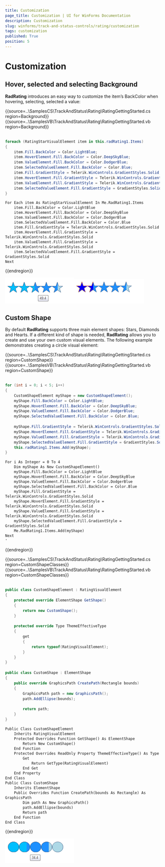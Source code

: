 ```yaml
---
title: Customization
page_title: Customization | UI for WinForms Documentation
description: Customization
slug: winforms/track-and-status-controls/rating/customization
tags: customization
published: True
position: 5
---
```


# Customization

## Hover, selected and selecting Background

__RadRating__ introduces an easy way to customize the item’s BackColor when hovering, selecting, selected a value:

{{source=..\SamplesCS\TrackAndStatus\Rating\RatingGettingStarted.cs region=Background}} 
{{source=..\SamplesVB\TrackAndStatus\Rating\RatingGettingStarted.vb region=Background}} 

````C#
            
foreach (RatingStarVisualElement item in this.radRating1.Items)
{
    item.Fill.BackColor = Color.LightBlue;
    item.HoverElement.Fill.BackColor = Color.DeepSkyBlue;
    item.ValueElement.Fill.BackColor = Color.DodgerBlue;
    item.SelectedValueElement.Fill.BackColor = Color.Blue;
    item.Fill.GradientStyle = Telerik.WinControls.GradientStyles.Solid;
    item.HoverElement.Fill.GradientStyle = Telerik.WinControls.GradientStyles.Solid;
    item.ValueElement.Fill.GradientStyle = Telerik.WinControls.GradientStyles.Solid;
    item.SelectedValueElement.Fill.GradientStyle = GradientStyles.Solid;
}

````
````VB.NET
For Each item As RatingStarVisualElement In Me.RadRating1.Items
    item.Fill.BackColor = Color.LightBlue
    item.HoverElement.Fill.BackColor = Color.DeepSkyBlue
    item.ValueElement.Fill.BackColor = Color.DodgerBlue
    item.SelectedValueElement.Fill.BackColor = Color.Blue
    item.Fill.GradientStyle = Telerik.WinControls.GradientStyles.Solid
    item.HoverElement.Fill.GradientStyle = Telerik.WinControls.GradientStyles.Solid
    item.ValueElement.Fill.GradientStyle = Telerik.WinControls.GradientStyles.Solid
    item.SelectedValueElement.Fill.GradientStyle = GradientStyles.Solid
Next

````

{{endregion}} 

![rating-customization 001](images/rating-customization001.png)![rating-customization 002](images/rating-customization002.png)

## Custom Shape

By default __RadRating__ supports three main element shapes: Stars, Diamonds and Hearts. If a different kind of shape is needed, __RadRating__ allows you to create and use your own custom visual elements. The following example demonstrates creating a circle visual element:

{{source=..\SamplesCS\TrackAndStatus\Rating\RatingGettingStarted.cs region=CustomShape}} 
{{source=..\SamplesVB\TrackAndStatus\Rating\RatingGettingStarted.vb region=CustomShape}} 

````C#
            
for (int i = 0; i < 5; i++)
{
    CustomShapeElement myShape = new CustomShapeElement();
    myShape.Fill.BackColor = Color.LightBlue;
    myShape.HoverElement.Fill.BackColor = Color.DeepSkyBlue;
    myShape.ValueElement.Fill.BackColor = Color.DodgerBlue;
    myShape.SelectedValueElement.Fill.BackColor = Color.Blue;  
    
    myShape.Fill.GradientStyle = Telerik.WinControls.GradientStyles.Solid;
    myShape.HoverElement.Fill.GradientStyle = Telerik.WinControls.GradientStyles.Solid;
    myShape.ValueElement.Fill.GradientStyle = Telerik.WinControls.GradientStyles.Solid;
    myShape.SelectedValueElement.Fill.GradientStyle = GradientStyles.Solid;
    this.radRating1.Items.Add(myShape);
}

````
````VB.NET
For i As Integer = 0 To 4
    Dim myShape As New CustomShapeElement()
    myShape.Fill.BackColor = Color.LightBlue
    myShape.HoverElement.Fill.BackColor = Color.DeepSkyBlue
    myShape.ValueElement.Fill.BackColor = Color.DodgerBlue
    myShape.SelectedValueElement.Fill.BackColor = Color.Blue
    myShape.Fill.GradientStyle = Telerik.WinControls.GradientStyles.Solid
    myShape.HoverElement.Fill.GradientStyle = Telerik.WinControls.GradientStyles.Solid
    myShape.ValueElement.Fill.GradientStyle = Telerik.WinControls.GradientStyles.Solid
    myShape.SelectedValueElement.Fill.GradientStyle = GradientStyles.Solid
    Me.RadRating1.Items.Add(myShape)
Next
'

````

{{endregion}}

{{source=..\SamplesCS\TrackAndStatus\Rating\RatingGettingStarted.cs region=CustomShapeClasses}} 
{{source=..\SamplesVB\TrackAndStatus\Rating\RatingGettingStarted.vb region=CustomShapeClasses}} 

````C#
    
public class CustomShapeElement : RatingVisualElement
{
    protected override ElementShape GetShape()
    {
        return new CustomShape();
    }
        
    protected override Type ThemeEffectiveType
    {
        get
        {
            return typeof(RatingVisualElement);
        }
    }
}
    
public class CustomShape : ElementShape
{
    public override GraphicsPath CreatePath(Rectangle bounds)
    {
        GraphicsPath path = new GraphicsPath();
        path.AddEllipse(bounds);
    
        return path;
    }
}

````
````VB.NET
Public Class CustomShapeElement
    Inherits RatingVisualElement
    Protected Overrides Function GetShape() As ElementShape
        Return New CustomShape()
    End Function
    Protected Overrides ReadOnly Property ThemeEffectiveType() As Type
        Get
            Return GetType(RatingVisualElement)
        End Get
    End Property
End Class
Public Class CustomShape
    Inherits ElementShape
    Public Overrides Function CreatePath(bounds As Rectangle) As GraphicsPath
        Dim path As New GraphicsPath()
        path.AddEllipse(bounds)
        Return path
    End Function
End Class

````

{{endregion}} 

![rating-customization 003](images/rating-customization003.png)
